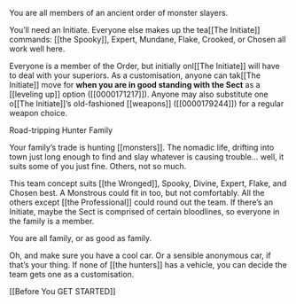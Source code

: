 
You are all members of an ancient order of monster slayers.

You’ll need an Initiate. Everyone else makes up the tea[[The Initiate]] commands: [[the Spooky]], Expert, Mundane, Flake, Crooked, or Chosen all work well here.

Everyone is a member of the Order, but initially onl[[The Initiate]] will have to deal with your superiors. As a customisation, anyone can tak[[The Initiate]] move for **when you are in good standing with the Sect** as a [[leveling up]] option ([[0000171217]]). Anyone may also substitute one o[[The Initiate]]’s old-fashioned [[weapons]] ([[0000179244]]) for a regular weapon choice.

Road-tripping Hunter Family

Your family’s trade is hunting [[monsters]]. The nomadic life, drifting into town just long enough to find and slay whatever is causing trouble... well, it suits some of you just fine. Others, not so much.

This team concept suits [[the Wronged]], Spooky, Divine, Expert, Flake, and Chosen best. A Monstrous could fit in too, but not comfortably. All the others except [[the Professional]] could round out the team. If there’s an Initiate, maybe the Sect is comprised of certain bloodlines, so everyone in the family is a member.

You are all family, or as good as family.

Oh, and make sure you have a cool car. Or a sensible anonymous car, if that’s your thing. If none of [[the hunters]] has a vehicle, you can decide the team gets one as a customisation.

[[Before You GET STARTED]]
